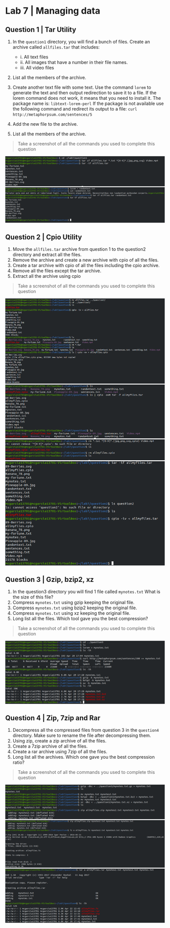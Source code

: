 # Lab 7 | Managing data

## Question 1 | Tar Utility
1. In the `question1` directory, you will find a bunch of files. Create an archive called `allfiles.tar` that includes:

    * i. All text files
    * ii. All images that have a number in their file names.
    * iii. All video files
2. List all the members of the archive.
3. Create another text file with some text. Use the command `lorem` to generate the text and then output redirection to save it to a file. If the lorem command does not work, it means that you need to install it. The package name is: `libtext-lorem-perl` If the package is not available use the following command and redirect its output to a file: `curl http://metaphorpsum.com/sentences/5`
4. Add the new file to the archive.
5. List all the members of the archive.
> Take a screenshot of all the commands you used to complete this question

![Question 1](../images/Lab7/lab7q1.png)
![Question 1](../images/Lab7/lab7q11.png)

## Question 2 | Cpio Utility

1. Move the `allfiles.tar` archive from question 1 to the question2 directory and extract all the files.
2. Remove the archive and create a new archive with cpio of all the files.
3. Create a tar archive with cpio of all the files including the cpio archive.
4. Remove all the files except the tar archive.
5. Extract all the archive using cpio
> Take a screenshot of all the commands you used to complete this question

![Question 2](../images/lab7/../Lab7/lab7q2.png)
![Question 2](../images/lab7/../Lab7/lab7q21.png)
![Question 2](../images/lab7/../Lab7/lab7q22.png)
![Question 2](../images/lab7/../Lab7/lab7q23.png)

## Question 3 | Gzip, bzip2, xz

1. In the question3 directory you will find 1 file called `mynotes.txt` What is the size of this file?
2. Compress `mynotes.txt` using gzip keeping the original file.
3. Compress `mynotes.txt` using bzip2 keeping the original file.
4. Compress `mynotes.txt` using xz keeping the original file.
5. Long list all the files. Which tool gave you the best compression?
> Take a screenshot of all the commands you used to complete this question

![Question 3](../images/lab7/../Lab7/lab7q31.png)

## Question 4 | Zip, 7zip and Rar

1. Decompress all the compressed files from question 3 in the `question4` directory. Make sure to rename the file after decompressing them.
2. Using zip, create a zip archive of all the files.
3. Create a 7zip archive of all the files.
4. Create a rar archive using 7zip of all the files.
5. Long list all the archives. Which one gave you the best compression ratio?
> Take a screenshot of all the commands you used to complete this question

![Question 4](../images/lab7/../Lab7/lab7q4.png)
![Question 4](../images/lab7/../Lab7/lab7q41.png)
![Question 4](../images/lab7/../Lab7/lab7q42.png)
